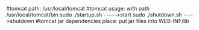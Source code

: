 #tomcat path:
    /usr/local/tomcat
#tomcat usage:
    with path /usr/local/tomcat/bin
    sudo ./startup.sh ---->start 
    sudo ./shutdown.sh ---->shutdown
#tomcat jar dependencies place:
    put jar files into WEB-INF/lib
